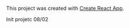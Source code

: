 This project was created with [Create React App](https://github.com/facebook/create-react-app).

Init projetc 08/02
